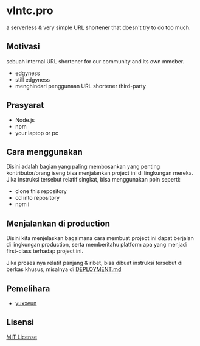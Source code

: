 # vlntc.pro

a serverless & very simple URL shortener that doesn't try to do too much.

## Motivasi

sebuah internal URL shortener for our community and its own mmeber.

- edgyness 
- still edgyness
- menghindari penggunaan URL shortener third-party

## Prasyarat

- Node.js
- npm
- your laptop or pc

## Cara menggunakan

Disini adalah bagian yang paling membosankan yang penting kontributor/orang iseng
bisa menjalankan project ini di lingkungan mereka. Jika instruksi tersebut relatif
singkat, bisa menggunakan poin seperti:

- clone this repository
- cd into repository
- npm i

## Menjalankan di production

Disini kita menjelaskan bagaimana cara membuat project ini dapat berjalan di lingkungan production,
serta memberitahu platform apa yang menjadi first-class terhadap project ini.

Jika proses nya relatif panjang & ribet, bisa dibuat instruksi tersebut di berkas khusus, misalnya
di [DEPLOYMENT.md](./docs/DEPLOYMENT.md)


## Pemelihara

- [yuxxeun](https://github.com/yuxxeun)

## Lisensi

[MIT License](./LICENSE)
